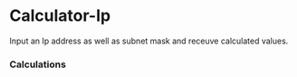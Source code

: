 # Calculator-Ip
Input an Ip address as well as subnet mask and receuve calculated values.

### Calculations

